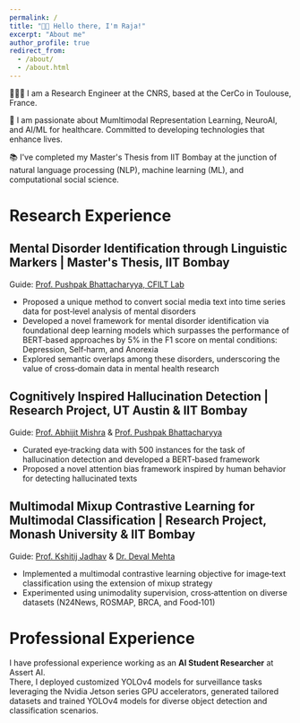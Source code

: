 ```yaml
---
permalink: /
title: "👋🏼 Hello there, I'm Raja!"
excerpt: "About me"
author_profile: true
redirect_from: 
  - /about/
  - /about.html
---
```




👨🏻‍💻 I am a Research Engineer at the CNRS, based at the  CerCo in Toulouse, France.

🔬 I am passionate about Mumltimodal Representation Learning, NeuroAI, and AI/ML for healthcare. Committed to developing technologies that enhance lives.

📚 I've completed my Master's Thesis from IIT Bombay at the junction of natural language processing (NLP), machine learning (ML), and computational social science.


# Research Experience
##  Mental Disorder Identification through Linguistic Markers | Master's Thesis, IIT Bombay
Guide: [Prof. Pushpak Bhattacharyya, CFILT Lab](https://www.cse.iitb.ac.in/~pb/)
- Proposed a unique method to convert social media text into time series data for post‑level analysis of mental disorders
- Developed a novel framework for mental disorder identification via foundational deep learning models which surpasses the
performance of BERT‑based approaches by 5% in the F1 score on mental conditions: Depression, Self‑harm, and Anorexia
- Explored semantic overlaps among these disorders, underscoring the value of cross‑domain data in mental health research
  
##  Cognitively Inspired Hallucination Detection | Research Project, UT Austin & IIT Bombay
Guide:  [Prof. Abhijit Mishra](https://abhijitmishra.github.io/) & [Prof. Pushpak Bhattacharyya](https://www.cse.iitb.ac.in/~pb/)
- Curated eye‑tracking data with 500 instances for the task of hallucination detection and developed a BERT‑based framework
- Proposed a novel attention bias framework inspired by human behavior for detecting hallucinated texts

##  Multimodal Mixup Contrastive Learning for Multimodal Classification | Research Project, Monash University & IIT Bombay
Guide:  [Prof. Kshitij Jadhav](https://scholar.google.ch/citations?hl=en&user=VY8oCm0AAAAJ&view_op=list_works&sortby=pubdate) & [Dr. Deval Mehta](https://sites.google.com/view/mehtadeval)
- Implemented a multimodal contrastive learning objective for image‑text classification using the extension of mixup strategy
- Experimented using unimodality supervision, cross‑attention on diverse datasets (N24News, ROSMAP, BRCA, and Food‑101)

# Professional Experience
I have professional experience working as an **AI Student Researcher** at Assert AI. \
There, I deployed customized YOLOv4 models for surveillance tasks leveraging the Nvidia Jetson series GPU accelerators, generated tailored datasets and trained YOLOv4 models for diverse object detection and classification scenarios.









